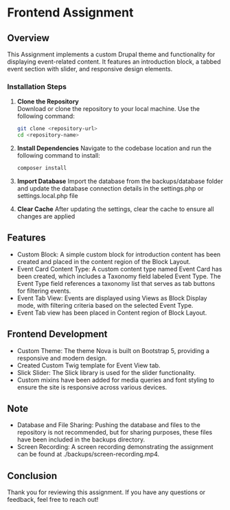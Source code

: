 
# Frontend Assignment

## Overview
This Assignment implements a custom Drupal theme and functionality for displaying event-related content. It features an introduction block, a tabbed event section with slider, and responsive design elements.

### Installation Steps

1. **Clone the Repository**  
   Download or clone the repository to your local machine. Use the following command:  
   ```bash
   git clone <repository-url>
   cd <repository-name>

2. **Install Dependencies** 
    Navigate to the codebase location and run the following command to install:
    ```bash
    composer install

3. **Import Database** 
    Import the database from the backups/database folder and update the database connection details in the settings.php or settings.local.php file

4. **Clear Cache** 
    After updating the settings, clear the cache to ensure all changes are applied

## Features
- Custom Block: A simple custom block for introduction content has been created and placed in the content region of the Block Layout.
- Event Card Content Type: A custom content type named Event Card has been created, which includes a Taxonomy field labeled Event Type. The Event Type field references a taxonomy list that serves as tab buttons for filtering events.
- Event Tab View: Events are displayed using Views as Block Display mode, with filtering criteria based on the selected Event Type.
- Event Tab view has been placed in Content region of Block Layout.

## Frontend Development
- Custom Theme: The theme Nova is built on Bootstrap 5, providing a responsive and modern design.
- Created Custom Twig template for Event View tab.
- Slick Slider: The Slick library is used for the slider functionality. 
- Custom mixins have been added for media queries and font styling to ensure the site is responsive across various devices.

## Note
- Database and File Sharing: Pushing the database and files to the repository is not recommended, but for sharing purposes, these files have been included in the backups directory.
- Screen Recording: A screen recording demonstrating the assignment can be found at ./backups/screen-recording.mp4.

## Conclusion
Thank you for reviewing this assignment. If you have any questions or feedback, feel free to reach out!
